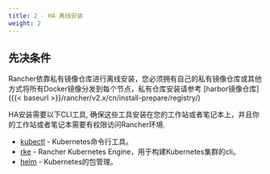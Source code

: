```yaml
---
title: 2 - HA 离线安装
weight: 2
---
```


## 先决条件

Rancher依靠私有镜像仓库进行离线安装，您必须拥有自己的私有镜像仓库或其他方式将所有Docker镜像分发到每个节点，私有仓库安装请参考 [harbor镜像仓库]({{< baseurl >}}/rancher/v2.x/cn/install-prepare/registry/)

HA安装需要以下CLI工具, 确保这些工具安装在您的工作站或者笔记本上，并且你的工作站或者笔记本需要有权限访问Rancher环境.

- [kubectl](https://kubernetes.io/docs/tasks/tools/install-kubectl/#install-kubectl) - Kubernetes命令行工具。
- [rke](https://rancher.com/docs/rke/latest/en/installation/) - Rancher Kubernetes Engine，用于构建Kubernetes集群的cli。
- [helm](https://docs.helm.sh/using_helm/#installing-helm) - Kubernetes的包管理。
